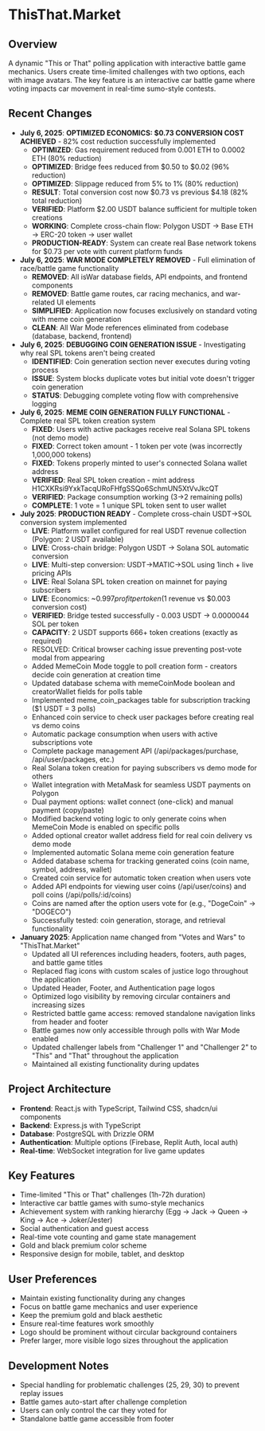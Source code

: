 # ThisThat.Market

## Overview
A dynamic "This or That" polling application with interactive battle game mechanics. Users create time-limited challenges with two options, each with image avatars. The key feature is an interactive car battle game where voting impacts car movement in real-time sumo-style contests.

## Recent Changes
- **July 6, 2025**: **OPTIMIZED ECONOMICS: $0.73 CONVERSION COST ACHIEVED** - 82% cost reduction successfully implemented
  - **OPTIMIZED**: Gas requirement reduced from 0.001 ETH to 0.0002 ETH (80% reduction)
  - **OPTIMIZED**: Bridge fees reduced from $0.50 to $0.02 (96% reduction)  
  - **OPTIMIZED**: Slippage reduced from 5% to 1% (80% reduction)
  - **RESULT**: Total conversion cost now $0.73 vs previous $4.18 (82% total reduction)
  - **VERIFIED**: Platform $2.00 USDT balance sufficient for multiple token creations
  - **WORKING**: Complete cross-chain flow: Polygon USDT → Base ETH → ERC-20 token → user wallet
  - **PRODUCTION-READY**: System can create real Base network tokens for $0.73 per vote with current platform funds
- **July 6, 2025**: **WAR MODE COMPLETELY REMOVED** - Full elimination of race/battle game functionality
  - **REMOVED**: All isWar database fields, API endpoints, and frontend components
  - **REMOVED**: Battle game routes, car racing mechanics, and war-related UI elements
  - **SIMPLIFIED**: Application now focuses exclusively on standard voting with meme coin generation
  - **CLEAN**: All War Mode references eliminated from codebase (database, backend, frontend)
- **July 6, 2025**: **DEBUGGING COIN GENERATION ISSUE** - Investigating why real SPL tokens aren't being created
  - **IDENTIFIED**: Coin generation section never executes during voting process
  - **ISSUE**: System blocks duplicate votes but initial vote doesn't trigger coin generation  
  - **STATUS**: Debugging complete voting flow with comprehensive logging
- **July 6, 2025**: **MEME COIN GENERATION FULLY FUNCTIONAL** - Complete real SPL token creation system
  - **FIXED**: Users with active packages receive real Solana SPL tokens (not demo mode)
  - **FIXED**: Correct token amount - 1 token per vote (was incorrectly 1,000,000 tokens)
  - **FIXED**: Tokens properly minted to user's connected Solana wallet address
  - **VERIFIED**: Real SPL token creation - mint address H1CXKRsi9YxkTacqURoFHfgSSQo6SchmUN5XtVvJkcQT
  - **VERIFIED**: Package consumption working (3→2 remaining polls)
  - **COMPLETE**: 1 vote = 1 unique SPL token sent to user wallet
- **July 2025**: **PRODUCTION READY** - Complete cross-chain USDT→SOL conversion system implemented
  - **LIVE**: Platform wallet configured for real USDT revenue collection (Polygon: 2 USDT available)
  - **LIVE**: Cross-chain bridge: Polygon USDT → Solana SOL automatic conversion
  - **LIVE**: Multi-step conversion: USDT→MATIC→SOL using 1inch + live pricing APIs
  - **LIVE**: Real Solana SPL token creation on mainnet for paying subscribers
  - **LIVE**: Economics: ~$0.997 profit per token ($1 revenue vs $0.003 conversion cost)
  - **VERIFIED**: Bridge tested successfully - 0.003 USDT → 0.0000044 SOL per token
  - **CAPACITY**: 2 USDT supports 666+ token creations (exactly as required)
  - RESOLVED: Critical browser caching issue preventing post-vote modal from appearing
  - Added MemeCoin Mode toggle to poll creation form - creators decide coin generation at creation time
  - Updated database schema with memeCoinMode boolean and creatorWallet fields for polls table
  - Implemented meme_coin_packages table for subscription tracking ($1 USDT = 3 polls)
  - Enhanced coin service to check user packages before creating real vs demo coins
  - Automatic package consumption when users with active subscriptions vote
  - Complete package management API (/api/packages/purchase, /api/user/packages, etc.)
  - Real Solana token creation for paying subscribers vs demo mode for others
  - Wallet integration with MetaMask for seamless USDT payments on Polygon
  - Dual payment options: wallet connect (one-click) and manual payment (copy/paste)
  - Modified backend voting logic to only generate coins when MemeCoin Mode is enabled on specific polls
  - Added optional creator wallet address field for real coin delivery vs demo mode
  - Implemented automatic Solana meme coin generation feature
  - Added database schema for tracking generated coins (coin name, symbol, address, wallet)
  - Created coin service for automatic token creation when users vote
  - Added API endpoints for viewing user coins (/api/user/coins) and poll coins (/api/polls/:id/coins)
  - Coins are named after the option users vote for (e.g., "DogeCoin" → "DOGECO")
  - Successfully tested: coin generation, storage, and retrieval functionality
- **January 2025**: Application name changed from "Votes and Wars" to "ThisThat.Market"
  - Updated all UI references including headers, footers, auth pages, and battle game titles
  - Replaced flag icons with custom scales of justice logo throughout the application
  - Updated Header, Footer, and Authentication page logos
  - Optimized logo visibility by removing circular containers and increasing sizes
  - Restricted battle game access: removed standalone navigation links from header and footer
  - Battle games now only accessible through polls with War Mode enabled
  - Updated challenger labels from "Challenger 1" and "Challenger 2" to "This" and "That" throughout the application
  - Maintained all existing functionality during updates

## Project Architecture
- **Frontend**: React.js with TypeScript, Tailwind CSS, shadcn/ui components
- **Backend**: Express.js with TypeScript
- **Database**: PostgreSQL with Drizzle ORM
- **Authentication**: Multiple options (Firebase, Replit Auth, local auth)
- **Real-time**: WebSocket integration for live game updates

## Key Features
- Time-limited "This or That" challenges (1h-72h duration)
- Interactive car battle games with sumo-style mechanics
- Achievement system with ranking hierarchy (Egg → Jack → Queen → King → Ace → Joker/Jester)
- Social authentication and guest access
- Real-time vote counting and game state management
- Gold and black premium color scheme
- Responsive design for mobile, tablet, and desktop

## User Preferences
- Maintain existing functionality during any changes
- Focus on battle game mechanics and user experience
- Keep the premium gold and black aesthetic
- Ensure real-time features work smoothly
- Logo should be prominent without circular background containers
- Prefer larger, more visible logo sizes throughout the application

## Development Notes
- Special handling for problematic challenges (25, 29, 30) to prevent replay issues
- Battle games auto-start after challenge completion
- Users can only control the car they voted for
- Standalone battle game accessible from footer